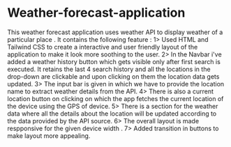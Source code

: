 # Weather-forecast-application
This weather forecast application uses weather API to display weather of a particular place .
It contains the following feature :
1> Used HTML and Tailwind CSS to create a interactive and user friendly layout of the application 
to make it look more soothing to the user.
2> In the Navbar i've added a weather history button which gets visible only after first search is executed. It retains the last 4 search history and all the locations in the drop-down are clickable and upon clicking on them the location data gets updated.
3> The input bar is given in which we have to provide the location name to extract weather details from the API.
4> There is also a current location button on clicking on which the app fetches the current location of the device using the GPS of device.
5> There is a section for the weather data where all the details about the location will be updated according to the data provided by the API source.
6> The overall layout is made respponsive for the given device width .
7> Added transition in buttons to make layout more appealing.
